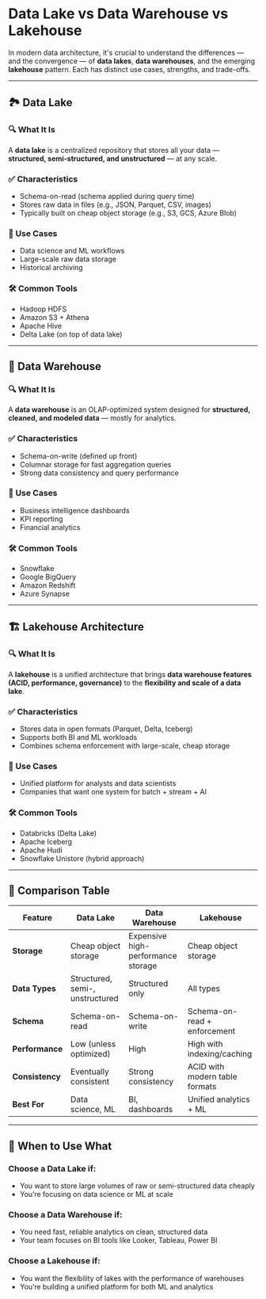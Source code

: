 # Data Lake vs Data Warehouse vs Lakehouse

In modern data architecture, it's crucial to understand the differences — and the convergence — of **data lakes**, **data warehouses**, and the emerging **lakehouse** pattern. Each has distinct use cases, strengths, and trade-offs.

---

## 🏞️ Data Lake

### 🔍 What It Is

A **data lake** is a centralized repository that stores all your data — **structured, semi-structured, and unstructured** — at any scale.

### ✅ Characteristics

* Schema-on-read (schema applied during query time)
* Stores raw data in files (e.g., JSON, Parquet, CSV, images)
* Typically built on cheap object storage (e.g., S3, GCS, Azure Blob)

### 📌 Use Cases

* Data science and ML workflows
* Large-scale raw data storage
* Historical archiving

### 🛠 Common Tools

* Hadoop HDFS
* Amazon S3 + Athena
* Apache Hive
* Delta Lake (on top of data lake)

---

## 🏢 Data Warehouse

### 🔍 What It Is

A **data warehouse** is an OLAP-optimized system designed for **structured, cleaned, and modeled data** — mostly for analytics.

### ✅ Characteristics

* Schema-on-write (defined up front)
* Columnar storage for fast aggregation queries
* Strong data consistency and query performance

### 📌 Use Cases

* Business intelligence dashboards
* KPI reporting
* Financial analytics

### 🛠 Common Tools

* Snowflake
* Google BigQuery
* Amazon Redshift
* Azure Synapse

---

## 🏗️ Lakehouse Architecture

### 🔍 What It Is

A **lakehouse** is a unified architecture that brings **data warehouse features (ACID, performance, governance)** to the **flexibility and scale of a data lake**.

### ✅ Characteristics

* Stores data in open formats (Parquet, Delta, Iceberg)
* Supports both BI and ML workloads
* Combines schema enforcement with large-scale, cheap storage

### 📌 Use Cases

* Unified platform for analysts and data scientists
* Companies that want one system for batch + stream + AI

### 🛠 Common Tools

* Databricks (Delta Lake)
* Apache Iceberg
* Apache Hudi
* Snowflake Unistore (hybrid approach)

---

## 🧠 Comparison Table

| Feature         | Data Lake                       | Data Warehouse                     | Lakehouse                      |
| --------------- | ------------------------------- | ---------------------------------- | ------------------------------ |
| **Storage**     | Cheap object storage            | Expensive high-performance storage | Cheap object storage           |
| **Data Types**  | Structured, semi-, unstructured | Structured only                    | All types                      |
| **Schema**      | Schema-on-read                  | Schema-on-write                    | Schema-on-read + enforcement   |
| **Performance** | Low (unless optimized)          | High                               | High with indexing/caching     |
| **Consistency** | Eventually consistent           | Strong consistency                 | ACID with modern table formats |
| **Best For**    | Data science, ML                | BI, dashboards                     | Unified analytics + ML         |

---

## 🧠 When to Use What

### Choose a **Data Lake** if:

* You want to store large volumes of raw or semi-structured data cheaply
* You’re focusing on data science or ML at scale

### Choose a **Data Warehouse** if:

* You need fast, reliable analytics on clean, structured data
* Your team focuses on BI tools like Looker, Tableau, Power BI

### Choose a **Lakehouse** if:

* You want the flexibility of lakes with the performance of warehouses
* You’re building a unified platform for both ML and analytics
